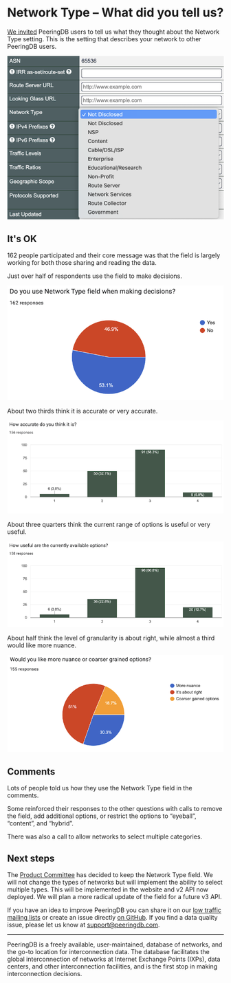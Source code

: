 # Network Type – What did you tell us?

[We invited](https://docs.peeringdb.com/blog/network_type_your_input_sought/) PeeringDB users to tell us what they thought about the Network Type setting. This is the setting that describes your network to other PeeringDB users.

![Network Types menu](images/network_types.png)

## It's OK

162 people participated and their core message was that the field is largely working for both those sharing and reading the data. 

Just over half of respondents use the field to make decisions. 

![53% use it to make decisions](images/network_type_do_you_use_it.png)

About two thirds think it is accurate or very accurate.

![⅔ think it's accurate](images/network_type_accuracy.png)

About three quarters think the current range of options is useful or very useful.

![¾ think the options are useful](images/network_type_utility.png)

About half think the level of granularity is about right, while almost a third would like more nuance.

![51% think the granularity is about right](images/network_type_nuance.png)

## Comments

Lots of people told us how they use the Network Type field in the comments. 

Some reinforced their responses to the other questions with calls to remove the field, add additional options, or restrict the options to “eyeball”, “content”, and “hybrid”.

There was also a call to allow networks to select multiple categories. 

## Next steps

The [Product Committee](https://docs.peeringdb.com/committee/product/) has decided to keep the Network Type field. We will not change the types of networks but will implement the ability to select multiple types. This will be implemented in the website and v2 API now deployed. We will plan a more radical update of the field for a future v3 API.

If you have an idea to improve PeeringDB you can share it on our [low traffic mailing lists](https://docs.peeringdb.com/#mailing-lists) or create an issue directly [on GitHub](https://github.com/peeringdb/peeringdb/issues). If you find a data quality issue, please let us know at [support@peeringdb.com](mailto:support@peeringdb.com).

---

PeeringDB is a freely available, user-maintained, database of networks, and the go-to location for interconnection data. The database facilitates the global interconnection of networks at Internet Exchange Points (IXPs), data centers, and other interconnection facilities, and is the first stop in making interconnection decisions.

